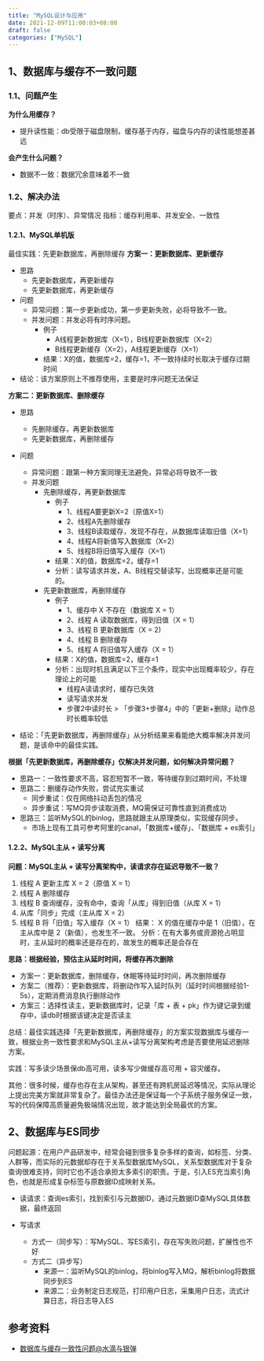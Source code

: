 ```yaml
---
title: "MySQL设计与应用"
date: 2021-12-09T11:00:03+08:00
draft: false
categories: ["MySQL"]
---
```


## 1、数据库与缓存不一致问题
### 1.1、问题产生
**为什么用缓存？**
- 提升读性能：db受限于磁盘限制，缓存基于内存，磁盘与内存的读性能想差甚远

**会产生什么问题？**
- 数据不一致：数据冗余意味着不一致

### 1.2、解决办法
要点：并发（时序）、异常情况
指标：缓存利用率、并发安全、一致性

#### 1.2.1、MySQL单机版
最佳实践：先更新数据库，再删除缓存
**方案一：更新数据库、更新缓存**
- 思路
  - 先更新数据库，再更新缓存
  - 先更新数据库，再更新缓存
- 问题
  - 异常问题：第一步更新成功，第一步更新失败，必将导致不一致。
  - 并发问题：并发必将有时序问题。
    - 例子
      - A线程更新数据库（X=1），B线程更新数据库（X=2）
      - B线程更新缓存（X=2），A线程更新缓存（X=1）
    - 结果：X的值，数据库=2，缓存=1，不一致持续时长取决于缓存过期时间
- 结论：该方案原则上不推荐使用，主要是时序问题无法保证

**方案二：更新数据库、删除缓存**
- 思路
  - 先删除缓存，再更新数据库
  - 先更新数据库，再删除缓存
- 问题
  - 异常问题：跟第一种方案同理无法避免，异常必将导致不一致
  - 并发问题
    - 先删除缓存，再更新数据库
      - 例子
        - 1、线程A要更新X=2（原值X=1）
        - 2、线程A先删除缓存
        - 3、线程B读取缓存，发现不存在，从数据库读取旧值（X=1）
        - 4、线程A将新值写入数据库（X=2）
        - 5、线程B将旧值写入缓存（X=1）
      - 结果：X的值，数据库=2，缓存=1
      - 分析：读写请求并发，A、B线程交替读写，出现概率还是可能的。
    - 先更新数据库，再删除缓存
      - 例子
        - 1、缓存中 X 不存在（数据库 X = 1）
        - 2、线程 A 读取数据库，得到旧值（X = 1）
        - 3、线程 B 更新数据库（X = 2)
        - 4、线程 B 删除缓存
        - 5、线程 A 将旧值写入缓存（X = 1）
      - 结果：X的值，数据库=2，缓存=1
      - 分析：出现时机且满足以下三个条件，现实中出现概率较少，存在理论上的可能
        - 线程A读请求时，缓存已失效
        - 读写请求并发
        - 步骤2中读时长 > 「步骤3+步骤4」中的「更新+删除」动作总时长概率较低

- 结论：「先更新数据库，再删除缓存」从分析结果来看能绝大概率解决并发问题，是该命中的最佳实践。

**根据「先更新数据库，再删除缓存」仅解决并发问题，如何解决异常问题？**

- 思路一：一致性要求不高，容忍短暂不一致，等待缓存到过期时间，不处理
- 思路二：删缓存动作失败，尝试充实重试
  - 同步重试：仅在网络抖动丢包的情况
  - 异步重试：写MQ异步读取消费，MQ需保证可靠性直到消费成功
- 思路三：监听MySQL的binlog，思路就跟主从原理类似，实现缓存同步。
  - 市场上现有工具可参考阿里的canal，「数据库+缓存」、「数据库 + es索引」

#### 1.2.2、MySQL主从 + 读写分离
**问题：MySQL主从 + 读写分离架构中，读请求存在延迟导致不一致？**
1. 线程 A 更新主库 X = 2（原值 X = 1）
2. 线程 A 删除缓存
3. 线程 B 查询缓存，没有命中，查询「从库」得到旧值（从库 X = 1）
4. 从库「同步」完成（主从库 X = 2）
5. 线程 B 将「旧值」写入缓存（X = 1）
结果： X 的值在缓存中是 1（旧值），在主从库中是 2（新值），也发生不一致。
分析：在有大事务或资源抢占明显时，主从延时的概率还是存在的，故发生的概率还是会存在

**思路：根据经验，预估主从延时时间，将缓存再次删除**
- 方案一：更新数据库，删除缓存，休眠等待延时时间，再次删除缓存
- 方案二（推荐）：更新数据库，将删动作写入延时队列（延时时间根据经验1-5s），定期消费消息执行删除动作
- 方案三：选择性读主，更新数据库时，记录「库 + 表 + pk」作为键记录到缓存中，读db时根据该键决定是否读主

总结：最佳实践选择「先更新数据库，再删除缓存」的方案实现数据库与缓存一致，根据业务一致性要求和MySQL主从+读写分离架构考虑是否要使用延迟删除方案。

实践：写多读少场景保db高可用，读多写少做缓存高可用 + 容灾缓存。

其他：很多时候，缓存也存在主从架构，甚至还有跨机房延迟等情况，实际从理论上提出完美方案就非常复杂了。最佳办法还是保证每一个子系统子服务保证一致，写的代码保障高质量避免极端情况出现，故才能达到全局最优的方案。

## 2、数据库与ES同步
问题起源：在用户产品研发中，经常会碰到很多复杂多样的查询，如标签、分类、人群等，而实际的元数据却存在于关系型数据库MySQL，关系型数据库对于复杂查询很难支持，同时它也不适合承担太多索引的职责。于是，引入ES充当索引角色，也就是形成复杂标签与原数据ID成映射关系。

- 读请求：查询es索引，找到索引与元数据ID，通过元数据ID查MySQL具体数据，最终返回

- 写请求
  - 方式一（同步写）：写MySQL、写ES索引，存在写失败问题，扩展性也不好
  - 方式二（异步写）
    - 来源一：监听MySQL的binlog，将binlog写入MQ，解析binlog将数据同步到ES
    - 来源二：业务制定日志规范，打印用户日志，采集用户日志，流式计算日志，将日志导入ES

## 参考资料
- [数据库与缓存一致性问题@水滴与银弹](https://mp.weixin.qq.com/s/4W7vmICGx6a_WX701zxgPQ)